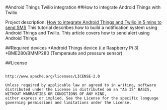 #Android Things Twilio integration
##How to integrate Android Things with Twilio

Project description: [How to integrate Android Things and Twilio in 5 mins to send SMS](https://www.survivingwithandroid.com/2018/07/build-an-sms-notification-system-with-android-things-and-twilio.html)
This tutorial describes how to build a notification system using Android Things and Twilio. This article covers how to send alert using Android Things

##Required devices
*Android Things device (i.e Raspberry Pi 3)
*BME280/BMMP280 (Temperaute and pressure sensor)

##License
```Licensed under the Apache License, Version 2.0 (the "License"); you may not use this file except in compliance with the License. You may obtain a copy of the License at

http://www.apache.org/licenses/LICENSE-2.0

Unless required by applicable law or agreed to in writing, software distributed under the License is distributed on an "AS IS" BASIS, WITHOUT WARRANTIES OR CONDITIONS OF ANY KIND, 
either express or implied. See the License for the specific language governing permissions and limitations under the License.
```
